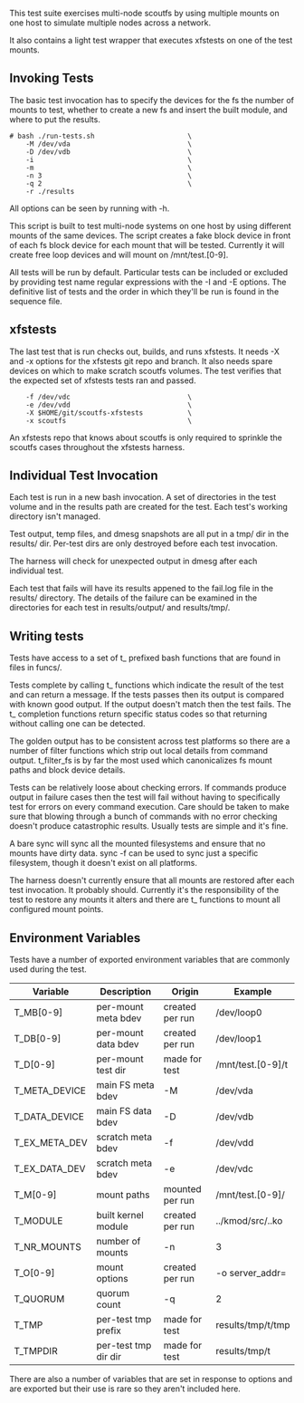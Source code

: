 
This test suite exercises multi-node scoutfs by using multiple mounts on
one host to simulate multiple nodes across a network.

It also contains a light test wrapper that executes xfstests on one of
the test mounts.

## Invoking Tests

The basic test invocation has to specify the devices for the fs the
number of mounts to test, whether to create a new fs and insert the
built module, and where to put the results.

    # bash ./run-tests.sh                       \
        -M /dev/vda                             \
        -D /dev/vdb                             \
        -i                                      \
        -m                                      \
        -n 3                                    \
        -q 2                                    \
        -r ./results

All options can be seen by running with -h.

This script is built to test multi-node systems on one host by using
different mounts of the same devices.  The script creates a fake block
device in front of each fs block device for each mount that will be
tested.  Currently it will create free loop devices and will mount on
/mnt/test.[0-9].

All tests will be run by default.  Particular tests can be included or
excluded by providing test name regular expressions with the -I and -E
options.  The definitive list of tests and the order in which they'll be
run is found in the sequence file.

## xfstests

The last test that is run checks out, builds, and runs xfstests.  It
needs -X and -x options for the xfstests git repo and branch.  It also
needs spare devices on which to make scratch scoutfs volumes.  The test
verifies that the expected set of xfstests tests ran and passed.

        -f /dev/vdc                             \
        -e /dev/vdd                             \
        -X $HOME/git/scoutfs-xfstests           \
        -x scoutfs                              \

An xfstests repo that knows about scoutfs is only required to sprinkle
the scoutfs cases throughout the xfstests harness.

## Individual Test Invocation

Each test is run in a new bash invocation.  A set of directories in the
test volume and in the results path are created for the test.  Each
test's working directory isn't managed.

Test output, temp files, and dmesg snapshots are all put in a tmp/ dir
in the results/ dir.  Per-test dirs are only destroyed before each test
invocation.

The harness will check for unexpected output in dmesg after each
individual test.

Each test that fails will have its results appened to the fail.log file
in the results/ directory.  The details of the failure can be examined
in the directories for each test in results/output/ and results/tmp/. 

## Writing tests

Tests have access to a set of t\_ prefixed bash functions that are found
in files in funcs/.

Tests complete by calling t\_ functions which indicate the result of the
test and can return a message.  If the tests passes then its output is
compared with known good output.  If the output doesn't match then the
test fails.  The t\_ completion functions return specific status codes so
that returning without calling one can be detected.

The golden output has to be consistent across test platforms so there
are a number of filter functions which strip out local details from
command output.  t\_filter\_fs is by far the most used which canonicalizes
fs mount paths and block device details.

Tests can be relatively loose about checking errors.  If commands
produce output in failure cases then the test will fail without having
to specifically test for errors on every command execution.  Care should
be taken to make sure that blowing through a bunch of commands with no
error checking doesn't produce catastrophic results.  Usually tests are
simple and it's fine.

A bare sync will sync all the mounted filesystems and ensure that
no mounts have dirty data.  sync -f can be used to sync just a specific
filesystem, though it doesn't exist on all platforms.

The harness doesn't currently ensure that all mounts are restored after
each test invocation.  It probably should.  Currently it's the
responsibility of the test to restore any mounts it alters and there are
t\_ functions to mount all configured mount points.

## Environment Variables

Tests have a number of exported environment variables that are commonly
used during the test.

| Variable         | Description          | Origin          | Example           |
| ---------------- | -------------------  | --------------- | ----------------- |
| T\_MB[0-9]       | per-mount meta bdev  | created per run | /dev/loop0        |
| T\_DB[0-9]       | per-mount data bdev  | created per run | /dev/loop1        |
| T\_D[0-9]        | per-mount test dir   | made for test   | /mnt/test.[0-9]/t |
| T\_META\_DEVICE  | main FS meta bdev    | -M              | /dev/vda          |
| T\_DATA\_DEVICE  | main FS data bdev    | -D              | /dev/vdb          |
| T\_EX\_META\_DEV | scratch meta bdev    | -f              | /dev/vdd          |
| T\_EX\_DATA\_DEV | scratch meta bdev    | -e              | /dev/vdc          |
| T\_M[0-9]        | mount paths          | mounted per run | /mnt/test.[0-9]/  |
| T\_MODULE        | built kernel module  | created per run | ../kmod/src/..ko  |
| T\_NR\_MOUNTS    | number of mounts     | -n              | 3                 |
| T\_O[0-9]        | mount options        | created per run | -o server\_addr=  |
| T\_QUORUM        | quorum count         | -q              | 2                 |
| T\_TMP           | per-test tmp prefix  | made for test   | results/tmp/t/tmp |
| T\_TMPDIR        | per-test tmp dir dir | made for test   | results/tmp/t     |

There are also a number of variables that are set in response to options
and are exported but their use is rare so they aren't included here.

